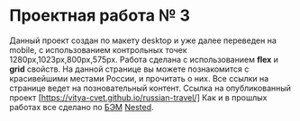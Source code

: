 # Проектная работа № 3
Данный проект создан по макету desktop и уже далее переведен на mobile,
с использованием контрольных точек 1280px,1023px,800px,575px.
Работа сделана с использованием __flex__ и __grid__ свойств.
На данной странице вы можете познакомится с красивейшими местами России, и прочитать о них. Все ссылки на странице ведет на позновательный контент.
Ссылка на опубликованный проект [https://vitya-cvet.github.io/russian-travel/]
Как и в прошлых работах все сделано по [БЭМ](https://ru.bem.info/methodology/) [Nested](https://ru.bem.info/methodology/filestructure/#nested). 
